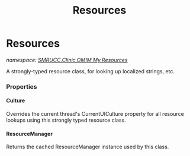 ﻿---
title: Resources
---

# Resources
_namespace: [SMRUCC.Clinic.OMIM.My.Resources](N-SMRUCC.Clinic.OMIM.My.Resources.html)_

A strongly-typed resource class, for looking up localized strings, etc.




### Properties

#### Culture
Overrides the current thread's CurrentUICulture property for all
 resource lookups using this strongly typed resource class.
#### ResourceManager
Returns the cached ResourceManager instance used by this class.
